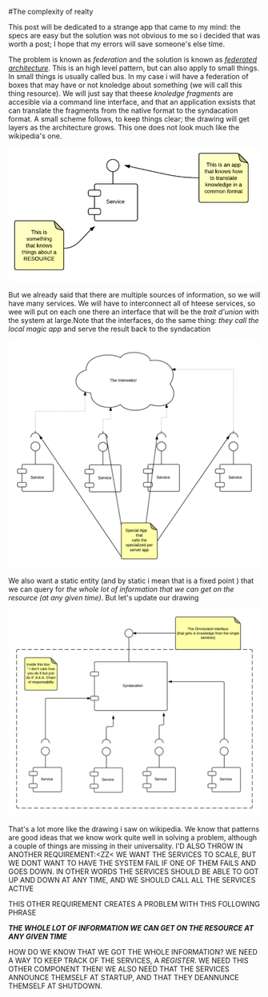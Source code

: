 #The complexity of realty

This post will be dedicated to a strange app that came to my mind: the specs are easy
but the solution was not obvious to me so i decided that was worth a post; I hope that
my errors will save someone's else time.

The problem is known as *federation* and the solution is known as *[federated architecture](htps://en.wikipedia.org/wiki/Federated_architecture)*.
This is an high level pattern, but can also apply to small things. In small things is usually called bus.
 In my case i will have a federation of boxes that may have or not knoledge about something (we will call this thing resource). 
We will just say that theese _knoledge fragments_ are accesible via a command line interface, and that an application
exsists that can translate the fragments from the native format to the syndacation format. A small
scheme follows, to keep things clear; the drawing will get layers as the architecture grows. This one does
not look much like the wikipedia's one.

![Single Service](./doc/Complex_1.png)

But we already said that there are multiple sources of information, so we will have many services. We will have to 
interconnect all of hteese services, so wee will put on each one there an interface that will be the _trait d'union_
with the system at large.Note that the interfaces, do the same thing: _they call the local magic app_ and serve the result back to the syndacation 

![Multiple services](./doc/Complex_2.png)

We also want a static entity (and by static i mean that is a fixed point ) that we can query
for _the whole lot of information that we can get on the resource (at any given time)_. 
But let's update our drawing

![Proper federated architecture](./doc/Complex_3.png)

That's a lot more like the drawing i saw on wikipedia. We know that patterns are good ideas that we
know work quite well in solving a problem, although a couple of things are missing in their universality.
I'D ALSO THROW IN ANOTHER REQUIREMENT:<ZZ<
WE WANT THE SERVICES TO SCALE, BUT WE DONT WANT TO HAVE THE SYSTEM FAIL IF ONE OF THEM FAILS AND GOES DOWN. 
IN OTHER WORDS THE SERVICES SHOULD BE ABLE TO GOT UP AND DOWN AT ANY TIME, AND WE SHOULD CALL ALL THE SERVICES ACTIVE

THIS OTHER REQUIREMENT CREATES A PROBLEM WITH THIS FOLLOWING PHRASE

_**THE WHOLE LOT OF INFORMATION WE CAN GET ON THE RESOURCE AT ANY GIVEN TIME**_

HOW DO WE KNOW THAT WE GOT THE WHOLE INFORMATION? WE NEED A WAY TO KEEP TRACK OF THE SERVICES, A _REGISTER_. WE NEED THIS 
OTHER COMPONENT THEN! WE ALSO NEED THAT THE SERVICES ANNOUNCE THEMSELF AT STARTUP, AND THAT THEY DEANNUNCE THEMSELF AT SHUTDOWN.


